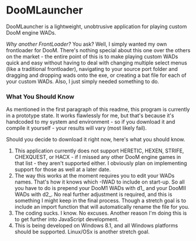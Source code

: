 DooMLauncher
============
DooMLauncher is a lightweight, unobtrusive application for playing custom DooM engine WADs.

*Why another FrontLoader?* You ask? Well, I simply wanted my own frontloader for DooM. There's nothing special about this one over the others on the market - the entire point of this is to make playing custom WADs quick and easy without having to deal with changing multiple select menus (like a traditional frontloader), navigating to your source port folder and dragging and dropping wads onto the exe, or creating a bat file for each of your custom WADs. Also, I just simply needed something to do. 

### What You Should Know
As mentioned in the first paragraph of this readme, this program is currently in a prototype state. It works flawlessly for me, but that's because it's handcoded to my system and environment - so if you download it and compile it yourself - your results will vary (most likely fail).

Should you decide to download it right now, here's what you should know. 

1. This application currently does not support HERETIC, HEXEN, STRIFE, CHEXQUEST, or HACX - if I missed any other DooM engine games in that list - they aren't supported either. I obviously plan on implementing support for those as well at a later date. 
2. The way this works at the moment requires you to edit your WADs names. That's how it knows which -IWAD to include on start-up. So all you have to do is prepend your DooM1 WADs with d1_ and your DooMII WADs with d2_. No real further adjustment is required, and this is something I might keep in the final process. Though a stretch goal is to include an import function that will automatically rename the file for you.
3. The coding sucks. I know. No excuses. Another reason I'm doing this is to get further into JavaScript development. 
4. This is being developed on Windows 8.1, and all Windows platforms should be supported. Linux/OSx is another stretch goal.

